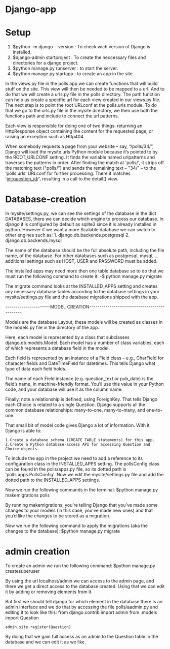 # Django-app

# Setup

1. $python -m django --version : To check wich version of Django is installed.
2. $django-admin startproject <name of the project> : To create the neccessary files and directories for a django project.
3. $python manage.py runserver : to start the server.
4. $python manage.py startapp <name of the app> : to create an app in the site.

In the views.py file in the polls app we can create functions that will build stuff on the site.
This view will then be needed to be mapped to a url. And to do that we will create a urls.py file in the polls directory.
The path function can help us create a specific url for each view created in our views.py file.
The next step is to point the root URLconf at the polls.urls module. To do that we go to the urls.py file in the mysite directory,
we then use both the functions path and include to connect the url patterns.

Each view is responsible for doing one of two things: returning an HttpResponse object containing the content for the requested page, or raising an exception such as Http404.

When somebody requests a page from your website – say, “/polls/34/”, Django will load the mysite.urls Python module because it’s pointed to by the ROOT_URLCONF setting. It finds the variable named urlpatterns and traverses the patterns in order. After finding the match at 'polls/', it strips off the matching text ("polls/") and sends the remaining text – "34/" – to the ‘polls.urls’ URLconf for further processing. There it matches '<int:question_id>/', resulting in a call to the detail() view.

# Database-creation

In mysite/settings.py, we can see the settings of the database in the dict DATABASES, there we can decide which engine to process 
our database. In django it is configured by default as sqlite3 since it is already installed in python. However if we want a more Scalable database we can switch to other engines such as:
    1. django.db.backends.postgresql
    2. django.db.backends.mysql

The name of the database should be the full absolute path, including the file name, of the database.
For other databases such as postgresql, mysql, ... additional settings such as HOST, USER and PASSWORD must be added.

The installed apps may need more then one table database so to do that we must run the following command to create it:
    -$ python manage.py migrate

The migrate command looks at the INSTALLED_APPS setting and creates any necessary database tables according to the database settings in your mysite/settings.py file and the database migrations shipped with the app.

----------------------MODEL CREATION---------------------------------------------

Models are the database Layout, these models will be created as classes in the models.py file in the directory of the app.

Here, each model is represented by a class that subclasses django.db.models.Model. Each model has a number of class variables, each of which represents a database field in the model.

Each field is represented by an instance of a Field class – e.g., CharField for character fields and DateTimeField for datetimes. This tells Django what type of data each field holds.

The name of each Field instance (e.g. question_text or pub_date) is the field’s name, in machine-friendly format. You’ll use this value in your Python code, and your database will use it as the column name.

Finally, note a relationship is defined, using ForeignKey. That tells Django each Choice is related to a single Question. Django supports all the common database relationships: many-to-one, many-to-many, and one-to-one.

That small bit of model code gives Django a lot of information. With it, Django is able to:

    1.Create a database schema (CREATE TABLE statements) for this app.
    2.Create a Python database-access API for accessing Question and Choice objects.

To include the app in the project we need to add a reference to its configuration class in the INSTALLED_APPS setting.
The pollsConfig class can be found in the polls/apps.py file, so its dotted path is 'polls.apps.PollsConfig'.
Now we edit the mysite/settings.py file and add the dotted path to the INSTALLED_APPS settings.

Now we run the following commands in the terminal:
    $python manage.py makemigrations polls

By running makemigrations, you’re telling Django that you’ve made some changes to your models (in this case, you’ve made new ones) and that you’d like the changes to be stored as a migration.

Now we run the following command to apply the migrations (aka the changes to the database):
    $python manage.py migrate

# admin creation

To create an admin we run the following command:
    $python manage.py createsuperuser

By using the url localhost/admin we can access to the admin page, and there we get a direct access to the database created.
Using that we can edit it by adding or removing elements from it.

But first we should tell django for which element in the database there is an admin interface and we do that by accessing the 
file polls/aadmin.py and editing it to look like this:
    from django.contrib import admin
    from .models import Question

    admin.site.register(Question)

By doing that we gain full access as an admin to the Question table in the database and we can edit it as we like.

